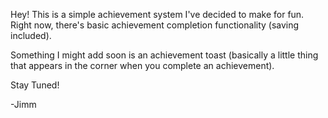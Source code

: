 Hey! This is a simple achievement system I've decided to make for fun.
Right now, there's basic achievement completion functionality (saving included).

Something I might add soon is an achievement toast (basically a little thing that appears in the corner when you complete an achievement). 

Stay Tuned!

-Jimm
